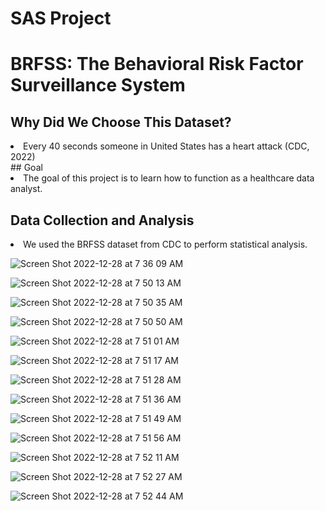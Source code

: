 # SAS Project
# BRFSS: The Behavioral Risk Factor Surveillance System 

## Why Did We Choose This Dataset?
<li> Every 40 seconds someone in United States has a heart attack (CDC, 2022) </li>
## Goal
<li> The goal of this project is to learn how to function as a healthcare data analyst. </li>

## Data Collection and Analysis
<li> We used the BRFSS dataset from CDC to perform statistical analysis. </li>

![Screen Shot 2022-12-28 at 7 36 09 AM](https://user-images.githubusercontent.com/116914452/209814569-a7880c46-52d4-407e-bc22-ddbacd464720.png)

![Screen Shot 2022-12-28 at 7 50 13 AM](https://user-images.githubusercontent.com/116914452/209815356-071f2fa0-9dac-4707-afea-547445d595ca.png)

![Screen Shot 2022-12-28 at 7 50 35 AM](https://user-images.githubusercontent.com/116914452/209815364-084045c0-3e58-426d-8e01-d79e3e6fa7aa.png)

![Screen Shot 2022-12-28 at 7 50 50 AM](https://user-images.githubusercontent.com/116914452/209815372-1032423e-9786-4717-b6ff-1fe54f4080ba.png)

![Screen Shot 2022-12-28 at 7 51 01 AM](https://user-images.githubusercontent.com/116914452/209815384-e4bb868c-1324-4c80-bcb9-eb79c0e67227.png)

![Screen Shot 2022-12-28 at 7 51 17 AM](https://user-images.githubusercontent.com/116914452/209815388-644809ca-dcd8-4d90-910b-9272a9a6b9b1.png)

![Screen Shot 2022-12-28 at 7 51 28 AM](https://user-images.githubusercontent.com/116914452/209815565-3cc1df23-caeb-4238-ae31-818b4b907d2a.png)

![Screen Shot 2022-12-28 at 7 51 36 AM](https://user-images.githubusercontent.com/116914452/209815580-eab63687-5ba0-47b6-93d1-d26b447f01f0.png)

![Screen Shot 2022-12-28 at 7 51 49 AM](https://user-images.githubusercontent.com/116914452/209815588-1f9c2d23-b303-4307-9407-89e3837081ea.png)

![Screen Shot 2022-12-28 at 7 51 56 AM](https://user-images.githubusercontent.com/116914452/209815595-427a2c9f-845d-4c58-9563-e8ec333eddd8.png)

![Screen Shot 2022-12-28 at 7 52 11 AM](https://user-images.githubusercontent.com/116914452/209815599-53ae982f-c407-4306-9656-eecec3b88624.png)

![Screen Shot 2022-12-28 at 7 52 27 AM](https://user-images.githubusercontent.com/116914452/209815609-63afcfd4-ca05-4d57-be71-9bb96ed6d271.png)

![Screen Shot 2022-12-28 at 7 52 44 AM](https://user-images.githubusercontent.com/116914452/209815616-075659b7-2934-4a95-8409-0801e52ea875.png)
